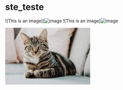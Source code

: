 # ste_teste


![This is an image](![image](https://user-images.githubusercontent.com/125682393/221167652-11a74bbb-3e57-462e-9256-593cfe8fbc88.png)
![This is an image]![image](https://user-images.githubusercontent.com/125682393/221169279-cde4a912-4a2d-4269-a3fd-de667da019fd.png)


![erro](gato.jfif)
